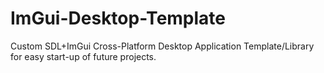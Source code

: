 # ImGui-Desktop-Template
Custom SDL+ImGui Cross-Platform Desktop Application Template/Library for easy start-up of future projects. 
